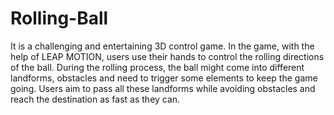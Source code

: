 # Rolling-Ball
It is a challenging and entertaining 3D control game. In the game, with the help of
LEAP MOTION, users use their hands to control the rolling directions of the ball.
During the rolling process, the ball might come into different landforms, obstacles
and need to trigger some elements to keep the game going. Users aim to pass all these
landforms while avoiding obstacles and reach the destination as fast as they can.
